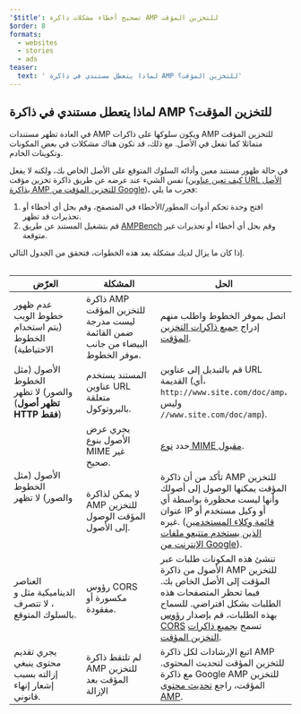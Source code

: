 ```yaml
---
'$title': تصحيح أخطاء مشكلات ذاكرة AMP للتخزين المؤقت
$order: 8
formats:
  - websites
  - stories
  - ads
teaser:
  text: ' لماذا يتعطل مستندي في ذاكرة AMP للتخزين المؤقت؟'
---
```


<!--
This file is imported from https://github.com/ampproject/amphtml/blob/main/spec/amp-cache-debugging.md.
Please do not change this file.
If you have found a bug or an issue please
have a look and request a pull request there.
-->

## لماذا يتعطل مستندي في ذاكرة AMP للتخزين المؤقت؟ <a name="why-is-my-doc-broken-on-an-amp-cache"></a>

في العادة تظهر مستندات AMP ويكون سلوكها على ذاكرات AMP للتخزين المؤقت متماثلا كما تفعل في الأصل. مع ذلك، قد تكون هناك مشكلات في بعض المكونات وتكوينات الخادم.

في حالة ظهور مستند معين وأدائه السلوك المتوقع على الأصل الخاص بك، ولكنه لا يفعل نفس الشيء عند عرضه عن طريق ذاكرة تخزين مؤقت ([كيف تعين عناوين URL الأصل بذاكرة AMP للتخزين المؤقت من Google](https://developers.google.com/amp/cache/overview#amp-cache-url-format))، فجرب ما يلي:

1. افتح وحدة تحكم أدوات المطور/الأخطاء في المتصفح، وقم بحل أي أخطاء أو تحذيرات قد تظهر.
2. قم بتشغيل المستند عن طريق [AMPBench](https://search.google.com/test/amp) وقم بحل أي أخطاء أو تحذيرات غير متوقعة.

إذا كان ما يزال لديك مشكلة بعد هذه الخطوات، فتحقق من الجدول التالي.

<table>
<table>
  <thead>
    <tr>
      <th width="30%">العرّض</th>
      <th width="30%">المشكلة</th>
      <th width="40%">الحل</th>
    </tr>
  </thead>
  <tbody>
    <tr>
      <td>عدم ظهور خطوط الويب (يتم استخدام الخطوط الاحتياطية)</td>
      <td>ذاكرة AMP للتخزين المؤقت ليست مدرجة ضمن القائمة البيضاء من جانب موفر الخطوط.</td>
      <td>اتصل بموفر الخطوط واطلب منهم إدراج <a href="amp-cors-requests.md#cors-security-in-amp">جميع ذاكرات التخزين المؤقت</a>.</td>
    </tr>
    <tr>
      <td>الأصول (مثل الخطوط والصور) لا تظهر (<strong>تظهر أصول HTTP فقط</strong>)</td>
      <td>المستند يستخدم عناوين URL متعلقة بالبروتوكول.</td>
      <td>قم بالتبديل إلى عناوين URL القديمة (أي، <code>http://www.site.com/doc/amp</code>، وليس <code>//www.site.com/doc/amp</code>).</td>
    </tr>
    <tr>
      <td rowspan="2">الأصول (مثل الخطوط والصور) لا تظهر</td>
      <td>يجري عرض الأصول بنوع MIME غير صحيح.</td>
      <td>حدد <a href="https://github.com/ampproject/amphtml/blob/main/spec/amp-cache-guidelines.md#guidelines-accepted-mime-types">نوع MIME مقبول</a>.</td>
    </tr>
    <tr>
      <td>لا يمكن لذاكرة AMP للتخزين المؤقت الوصول إلى الأصول.</td>
      <td>تأكد من أن ذاكرة AMP للتخزين المؤقت يمكنها الوصول إلى أصولك وأنها ليست محظورة بواسطة أي عنوان IP أو وكيل مستخدم أو غيره. (<a href="https://support.google.com/webmasters/answer/1061943?hl=en">قائمة وكلاء المستخدمين الذين يستخدم متتبعو ملفات الإنترنت من Google</a>).</td>
    </tr>
    <tr>
      <td>العناصر الديناميكية مثل <code><amp-form></amp-form></code> و <code><amp-list></amp-list></code>، لا تتصرف بالسلوك المتوقع.</td>
      <td>رؤوس CORS مكسورة أو مفقودة.</td>
      <td>تنشئ هذه المكونات طلبات عبر الأصول من ذاكرة AMP للتخزين المؤقت إلى الأصل الخاص بك. فيما تحظر المتصفحات هذه الطلبات بشكل افتراضي. للسماح بهذه الطلبات، قم بإصدار <a href="https://developer.mozilla.org/en-US/docs/Web/HTTP/Access_control_CORS">رؤوس CORS</a> تسمح <a href="amp-cors-requests.md">بجميع ذاكرات التخزين المؤقت</a>.</td>
    </tr>
    <tr>
      <td>يجري تقديم محتوى ينبغي إزالته بسبب إشعار إنهاء قانوني.</td>
      <td>لم تلتقط ذاكرة AMP للتخزين المؤقت بعد الإزالة</td>
      <td>اتبع الإرشادات لكل ذاكرة AMP للتخزين المؤقت لتحديث المحتوى. مع ذاكرة Google AMP للتخزين المؤقت، راجع <a href="https://developers.google.com/amp/cache/update-cache">تحديث محتوى AMP</a>.</td>
    </tr>
</tbody>
</table>

</table>
